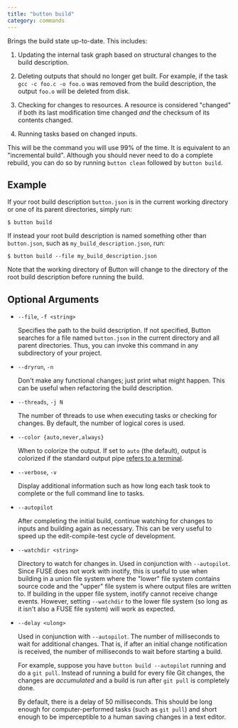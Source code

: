 ```yaml
---
title: "button build"
category: commands
---
```


Brings the build state up-to-date. This includes:

 1. Updating the internal task graph based on structural changes to the build
    description.

 2. Deleting outputs that should no longer get built. For example, if the task
    `gcc -c foo.c -o foo.o` was removed from the build description, the output
    `foo.o` will be deleted from disk.

 3. Checking for changes to resources. A resource is considered "changed" if
    both its last modification time changed *and* the checksum of its contents
    changed.

 4. Running tasks based on changed inputs.

This will be the command you will use 99% of the time. It is equivalent to an
"incremental build". Although you should never need to do a complete rebuild,
you can do so by running `button clean` followed by `button build`.

## Example

If your root build description `button.json` is in the current working directory
or one of its parent directories, simply run:

    $ button build

If instead your root build description is named something other than
`button.json`, such as `my_build_description.json`, run:

    $ button build --file my_build_description.json

Note that the working directory of Button will change to the directory of the
root build description before running the build.

## Optional Arguments

 * `--file`, `-f <string>`

    Specifies the path to the build description. If not specified, Button
    searches for a file named `button.json` in the current directory and all
    parent directories. Thus, you can invoke this command in any subdirectory of
    your project.

 * `--dryrun`, `-n`

    Don't make any functional changes; just print what might happen. This can be
    useful when refactoring the build description.

 * `--threads`, `-j N`

    The number of threads to use when executing tasks or checking for changes.
    By default, the number of logical cores is used.

 * `--color {auto,never,always}`

    When to colorize the output. If set to `auto` (the default), output is
    colorized if the standard output pipe [refers to a terminal][isatty].

 * `--verbose`, `-v`

    Display additional information such as how long each task took to complete
    or the full command line to tasks.

 * `--autopilot`

    After completing the initial build, continue watching for changes to inputs
    and building again as necessary. This can be very useful to speed up the
    edit-compile-test cycle of development.

 * `--watchdir <string>`

    Directory to watch for changes in. Used in conjunction with `--autopilot`.
    Since FUSE does not work with inotify, this is useful to use when building
    in a union file system where the "lower" file system contains source code
    and the "upper" file system is where output files are written to. If
    building in the upper file system, inotify cannot receive change events.
    However, setting `--watchdir` to the lower file system (so long as it isn't
    also a FUSE file system) will work as expected.

 * `--delay <ulong>`

    Used in conjunction with `--autopilot`. The number of milliseconds to wait
    for additional changes. That is, if after an initial change notification is
    received, the number of milliseconds to wait before starting a build.

    For example, suppose you have `button build --autopilot` running and do a
    `git pull`. Instead of running a build for every file Git changes, the
    changes are *accumulated* and a build is run after `git pull` is completely
    done.

    By default, there is a delay of 50 milliseconds. This should be long enough
    for computer-performed tasks (such as `git pull`) and short enough to be
    imperceptible to a human saving changes in a text editor.

[isatty]: http://linux.die.net/man/3/isatty
